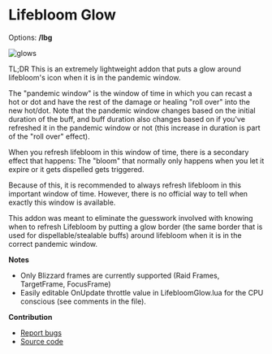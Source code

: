 # **Lifebloom Glow**

Options: **/lbg**

![glows](https://i.imgur.com/zsX0tUM.png "glows")

TL;DR This is an extremely lightweight addon that puts a glow around lifebloom's icon when it is in the pandemic window.

The "pandemic window" is the window of time in which you can recast a hot or dot and have the rest of the damage or healing "roll over" into the new hot/dot.  Note that the pandemic window changes based on the initial duration of the buff, and buff duration also changes based on if you've refreshed it in the pandemic window or not (this increase in duration is part of the "roll over" effect).

When you refresh lifebloom in this window of time, there is a secondary effect that happens: The "bloom" that normally only happens when you let it expire or it gets dispelled gets triggered.

Because of this, it is recommended to always refresh lifebloom in this important window of time. However, there is no official way to tell when exactly this window is available.

This addon was meant to eliminate the guesswork involved with knowing when to refresh Lifebloom by putting a glow border (the same border that is used for dispellable/stealable buffs) around lifebloom when it is in the correct pandemic window.


**Notes**

- Only Blizzard frames are currently supported (Raid Frames, TargetFrame, FocusFrame)
- Easily editable OnUpdate throttle value in LifebloomGlow.lua for the CPU conscious (see comments in the file).

**Contribution**

- [Report bugs](https://www.curseforge.com/wow/addons/lifebloom-glow/issues "Report bugs")
- [Source code](https://github.com/clicketz/lifebloom-glow "Source code")
